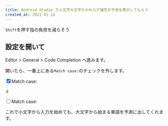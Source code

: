 ```yaml
---
title: Android Studio で小文字大文字かかわらず補充の予測を表示してもらう
created_at: 2021-01-14
---
```


`Shift`を押す指の負担を減らそう

## 設定を開いて
Editor > General > Code Completion へ進みます。  

開いたら、一番上にある`Match case:`のチェックを外します。

<input type="checkbox" checked>Match case:</input>

↓

<input type="checkbox">Match case:</input>

これで小文字から入力を始めても、大文字から始まる単語を予測に出してくれます。
